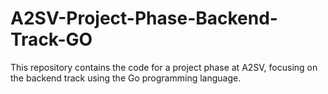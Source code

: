 # A2SV-Project-Phase-Backend-Track-GO

This repository contains the code for a project phase at A2SV, focusing on the backend track using the Go programming language.
